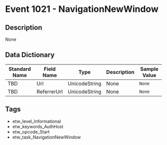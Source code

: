 # Event 1021 - NavigationNewWindow

## Description
None

## Data Dictionary
|Standard Name|Field Name|Type|Description|Sample Value|
|---|---|---|---|---|
|TBD|Url|UnicodeString|None|`None`|
|TBD|ReferrerUrl|UnicodeString|None|`None`|

## Tags
* etw_level_Informational
* etw_keywords_AuthHost
* etw_opcode_Start
* etw_task_NavigationNewWindow